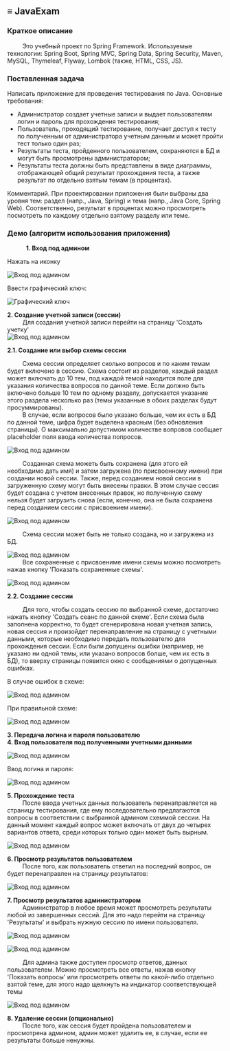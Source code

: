 ## <b>≡ JavaExam</b>

### <b>Краткое описание</b>
<p>&nbsp;&nbsp;&nbsp;&nbsp;&nbsp;&nbsp;&nbsp;&nbsp; 
   Это учебный проект по Spring Framework. Используемые технологии: Spring Boot, Spring MVC, Spring Data, Spring Security, Maven, MySQL, Thymeleaf, Flyway, Lombok (также, HTML, CSS, JS).</p>

### <b>Поставленная задача</b><br>
Написать приложение для проведения тестирования по Java. Основные требования:<br>
* Администратор создает учетные записи и выдает пользователям логин и пароль для прохождения тестирования;
* Пользователь, проходящий тестирование, получает доступ к тесту по полученным от администратора учетным данным и может пройти тест только один раз;
* Результаты теста, пройденного пользователем, сохраняются в БД и могут быть просмотрены администратором;
* Результаты теста должны быть представлены в виде диаграммы, отображающей общий результат прохождения теста, а также результат по отдельно взятым темам (в процентах).

Комментарий. При проектировании приложения были выбраны два уровня тем: раздел (напр., Java, Spring) и тема (напр., Java Core, Spring Web). Соответственно, результат в процентах можно просмотреть посмотреть по каждому отдельно взятому разделу или теме.

### <b>Демо (алгоритм использования приложения)</b><br>

<p style="margin-left: 44px"><b>1. Вход под админом</b></p>

Нажать на иконку

![Вход под админом](https://github.com/aveJava/JavaExam/blob/master/images_for_readme/1.jpg)

Ввести графический ключ:

![Графический ключ](https://github.com/aveJava/JavaExam/blob/master/images_for_readme/2.jpg)

<b>2. Создание учетной записи (сессии)</b><br>
&nbsp;&nbsp;&nbsp;&nbsp;&nbsp;&nbsp;&nbsp;&nbsp;
Для создания учетной записи перейти на страницу 'Создать учетку'<br>
![Вход под админом](https://github.com/aveJava/JavaExam/blob/master/images_for_readme/3.jpg)

<b>2.1. Создание или выбор схемы сессии</b><br>

&nbsp;&nbsp;&nbsp;&nbsp;&nbsp;&nbsp;&nbsp;&nbsp;
Схема сессии определяет сколько вопросов и по каким темам будет включено в сессию. Схема состоит из разделов, каждый раздел может включать до 10 тем, под каждой темой находится поле для указания количества вопросов по данной теме. Если должно быть включено больше 10 тем по одному разделу, допускается указание этого раздела несколько раз (темы указанные в обоих разделах будут просуммированы).
<br>&nbsp;&nbsp;&nbsp;&nbsp;&nbsp;&nbsp;&nbsp;&nbsp;
В случае, если вопросов было указано больше, чем их есть в БД по данной теме, цифра будет выделена красным (без обновления страницы). О максимально допустимом количестве вопровов сообщает placeholder поля ввода количества попросов.

![Вход под админом](https://github.com/aveJava/JavaExam/blob/master/images_for_readme/4.jpg)

&nbsp;&nbsp;&nbsp;&nbsp;&nbsp;&nbsp;&nbsp;&nbsp;
Созданная схема можеть быть сохранена (для этого ей необходимо дать имя) и затем загружена (по присвоенному имени) при создании новой сессии. Также, перед созданием новой сессии в загруженную схему могут быть внесены правки. В этом случае сессия будет создана с учетом внесенных правок, но полученную схему нельзя будет загрузить снова (если, конечно, она не была сохранена перед созданием сессии с присвоением имени).

![Вход под админом](https://github.com/aveJava/JavaExam/blob/master/images_for_readme/5.jpg)

&nbsp;&nbsp;&nbsp;&nbsp;&nbsp;&nbsp;&nbsp;&nbsp;
Схема сессии может быть не только создана, но и загружена из БД.

![Вход под админом](https://github.com/aveJava/JavaExam/blob/master/images_for_readme/6.jpg)
<br>&nbsp;&nbsp;&nbsp;&nbsp;&nbsp;&nbsp;&nbsp;&nbsp;
Все сохраненные с присвоениме имени схемы можно посмотреть нажав кнопку 'Показать сохраненные схемы'.

![Вход под админом](https://github.com/aveJava/JavaExam/blob/master/images_for_readme/7.jpg)

<b>2.2. Создание сессии</b></p>
&nbsp;&nbsp;&nbsp;&nbsp;&nbsp;&nbsp;&nbsp;&nbsp;
Для того, чтобы создать сессию по выбранной схеме, достаточно нажать кнопку 'Создать сеанс по данной схеме'. Если схема была заполнена корректно, то будет сгенерирована новая учетная запись, новая сессия и произойдет перенаправление на страницу с учетными данными, которые необходимо передать пользователю для прохождения сессии. Если были допущены ошибки (например, не указано ни одной темы, или указано вопросов болше, чем их есть в БД), то вверху страницы появится окно с сообщениями о допущенных ошибках. 

В случае ошибок в схеме:

![Вход под админом](https://github.com/aveJava/JavaExam/blob/master/images_for_readme/22.jpg)

При правильной схеме:

![Вход под админом](https://github.com/aveJava/JavaExam/blob/master/images_for_readme/8.jpg)

<b>3. Передача логина и пароля пользователю</b><br>
<b>4. Вход пользователя под полученными учетными данными</b><br>

![Вход под админом](https://github.com/aveJava/JavaExam/blob/master/images_for_readme/9.jpg)

Ввод логина и пароля:

![Вход под админом](https://github.com/aveJava/JavaExam/blob/master/images_for_readme/10.jpg)

<b>5. Прохождение теста</b><br>
&nbsp;&nbsp;&nbsp;&nbsp;&nbsp;&nbsp;&nbsp;&nbsp;
После ввода учетных данных пользователь перенаправляется на страницу тестирования, где ему последовательно предлагаются вопросы в соответствии с выбранной админом схеммой сессии. На данный момент каждый вопрос может включать от двух до четырех вариантов ответа, среди которых только один может быть вырным. 

![Вход под админом](https://github.com/aveJava/JavaExam/blob/master/images_for_readme/11.jpg)

<b>6. Просмотр результатов пользователем</b><br>
&nbsp;&nbsp;&nbsp;&nbsp;&nbsp;&nbsp;&nbsp;&nbsp;
После того, как пользователь ответил на последний вопрос, он будет перенаправлен на страницу результатов:

![Вход под админом](https://github.com/aveJava/JavaExam/blob/master/images_for_readme/12.jpg)

<b>7. Просмотр результатов администратором</b><br>
&nbsp;&nbsp;&nbsp;&nbsp;&nbsp;&nbsp;&nbsp;&nbsp;
Администратор в любое время может просмотреть результаты любой из завершенных сессий. Для это надо перейти на страницу 'Результаты' и выбрать нужную сессию по имени пользователя.

![Вход под админом](https://github.com/aveJava/JavaExam/blob/master/images_for_readme/13.jpg)

![Вход под админом](https://github.com/aveJava/JavaExam/blob/master/images_for_readme/14.jpg)

&nbsp;&nbsp;&nbsp;&nbsp;&nbsp;&nbsp;&nbsp;&nbsp;
Для админа также доступен просмотр ответов, данных пользователем. Можно просмотреть все ответы, нажав кнопку 'Показать вопросы' или просмотреть ответы по какой-либо отдельно взятой теме, для этого надо щелкнуть на индикатор соответствующей темы

![Вход под админом](https://github.com/aveJava/JavaExam/blob/master/images_for_readme/15.jpg)

<b>8. Удаление сессии (опционально)</b><br>
&nbsp;&nbsp;&nbsp;&nbsp;&nbsp;&nbsp;&nbsp;&nbsp;
После того, как сессия будет пройдена пользователем и просмотрена админом, админ может удалить ее, в случае, если ее результаты больше ненужны.

